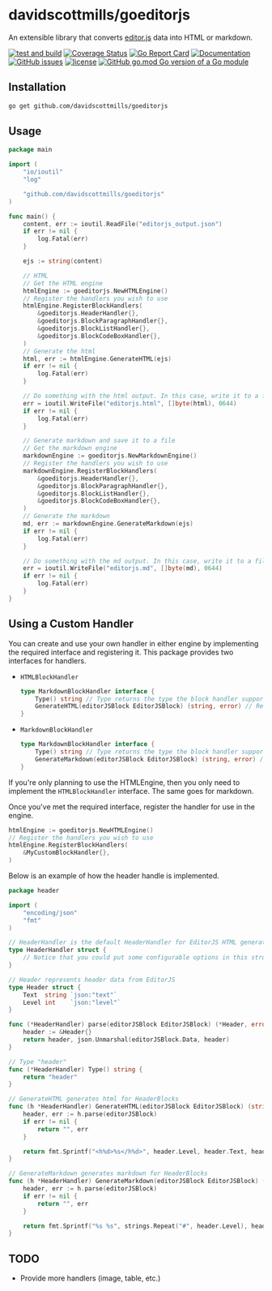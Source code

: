 # davidscottmills/goeditorjs

An extensible library that converts [editor.js](https://editorjs.io/) data into HTML or markdown.

[![test and build](https://github.com/davidscottmills/goeditorjs/workflows/test%20and%20build/badge.svg)](https://github.com/davidscottmills/goeditorjs/actions?query=workflow%3A%22test+and+build%22)
[![Coverage Status](https://coveralls.io/repos/github/davidscottmills/goeditorjs/badge.svg)](https://coveralls.io/github/davidscottmills/goeditorjs)
[![Go Report Card](https://goreportcard.com/badge/github.com/davidscottmills/goeditorjs)](https://goreportcard.com/report/github.com/davidscottmills/goeditorjs)
[![Documentation](https://godoc.org/github.com/davidscottmills/goeditorjs?status.svg)](http://godoc.org/github.com/davidscottmills/goeditorjs)
[![GitHub issues](https://img.shields.io/github/issues/davidscottmills/goeditorjs.svg)](https://github.com/davidscottmills/goeditorjs/issues)
[![license](https://img.shields.io/github/license/davidscottmills/goeditorjs.svg?maxAge=2592000)](https://github.com/davidscottmills/goeditorjs/LICENSE.md)
[![GitHub go.mod Go version of a Go module](https://img.shields.io/github/go-mod/go-version/davidscottmills/goeditorjs.svg)](https://github.com/davidscottmills/goeditorjs)

## Installation

```bash
go get github.com/davidscottmills/goeditorjs
```

## Usage

```go
package main

import (
	"io/ioutil"
	"log"

	"github.com/davidscottmills/goeditorjs"
)

func main() {
	content, err := ioutil.ReadFile("editorjs_output.json")
	if err != nil {
		log.Fatal(err)
	}

	ejs := string(content)

    // HTML
    // Get the HTML engine
    htmlEngine := goeditorjs.NewHTMLEngine()
    // Register the handlers you wish to use
	htmlEngine.RegisterBlockHandlers(
		&goeditorjs.HeaderHandler{},
		&goeditorjs.BlockParagraphHandler{},
		&goeditorjs.BlockListHandler{},
		&goeditorjs.BlockCodeBoxHandler{},
	)
    // Generate the html
	html, err := htmlEngine.GenerateHTML(ejs)
	if err != nil {
		log.Fatal(err)
    }

    // Do something with the html output. In this case, write it to a file.
	err = ioutil.WriteFile("editorjs.html", []byte(html), 0644)
	if err != nil {
		log.Fatal(err)
	}

    // Generate markdown and save it to a file
    // Get the markdown engine
	markdownEngine := goeditorjs.NewMarkdownEngine()
    // Register the handlers you wish to use
	markdownEngine.RegisterBlockHandlers(
		&goeditorjs.HeaderHandler{},
		&goeditorjs.BlockParagraphHandler{},
		&goeditorjs.BlockListHandler{},
		&goeditorjs.BlockCodeBoxHandler{},
    )
    // Generate the markdown
	md, err := markdownEngine.GenerateMarkdown(ejs)
	if err != nil {
		log.Fatal(err)
	}

    // Do something with the md output. In this case, write it to a file.
	err = ioutil.WriteFile("editorjs.md", []byte(md), 0644)
	if err != nil {
		log.Fatal(err)
	}
}
```

## Using a Custom Handler

You can create and use your own handler in either engine by implementing the required interface and registering it.
This package provides two interfaces for handlers.

- `HTMLBlockHandler`

  ```go
  type MarkdownBlockHandler interface {
      Type() string // Type returns the type the block handler supports as a string
      GenerateHTML(editorJSBlock EditorJSBlock) (string, error) // Return associated HTML
  }
  ```

- `MarkdownBlockHandler`
  ```go
  type MarkdownBlockHandler interface {
      Type() string // Type returns the type the block handler supports as a string
      GenerateMarkdown(editorJSBlock EditorJSBlock) (string, error) // Return associated markdown
  }
  ```

If you're only planning to use the HTMLEngine, then you only need to implement the `HTMLBlockHandler` interface. The same goes for markdown.

Once you've met the required interface, register the handler for use in the engine.

```go
htmlEngine := goeditorjs.NewHTMLEngine()
// Register the handlers you wish to use
htmlEngine.RegisterBlockHandlers(
    &MyCustomBlockHandler{},
)
```

Below is an example of how the header handle is implemented.

```go
package header

import (
	"encoding/json"
	"fmt"
)

// HeaderHandler is the default HeaderHandler for EditorJS HTML generation
type HeaderHandler struct {
    // Notice that you could put some configurable options in this struct and then use them in your handler
}

// Header represents header data from EditorJS
type Header struct {
	Text  string `json:"text"`
	Level int    `json:"level"`
}

func (*HeaderHandler) parse(editorJSBlock EditorJSBlock) (*Header, error) {
	header := &Header{}
	return header, json.Unmarshal(editorJSBlock.Data, header)
}

// Type "header"
func (*HeaderHandler) Type() string {
	return "header"
}

// GenerateHTML generates html for HeaderBlocks
func (h *HeaderHandler) GenerateHTML(editorJSBlock EditorJSBlock) (string, error) {
	header, err := h.parse(editorJSBlock)
	if err != nil {
		return "", err
	}

	return fmt.Sprintf("<h%d>%s</h%d>", header.Level, header.Text, header.Level), nil
}

// GenerateMarkdown generates markdown for HeaderBlocks
func (h *HeaderHandler) GenerateMarkdown(editorJSBlock EditorJSBlock) (string, error) {
	header, err := h.parse(editorJSBlock)
	if err != nil {
		return "", err
	}

	return fmt.Sprintf("%s %s", strings.Repeat("#", header.Level), header.Text), nil
}
```

## TODO

- Provide more handlers (image, table, etc.)
